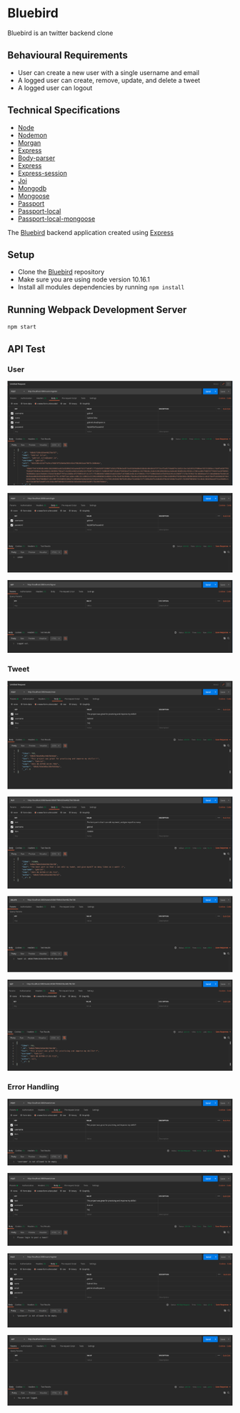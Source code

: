 # Bluebird

Bluebird is an twitter backend clone

## Behavioural Requirements

- User can create a new user with a single username and email
- A logged user can create, remove, update, and delete a tweet
- A logged user can logout

## Technical Specifications

- [Node](https://nodejs.org/en/)
- [Nodemon](https://www.npmjs.com/package/nodemon)
- [Morgan](https://www.npmjs.com/package/morgan)
- [Express](https://expressjs.com/)
- [Body-parser](https://www.npmjs.com/package/body-parser)
- [Express](https://expressjs.com/)
- [Express-session](http://expressjs.com/en/resources/middleware/session.html)
- [Joi](https://www.npmjs.com/package/joi)
- [Mongodb](https://www.mongodb.com/)
- [Mongoose](https://mongoosejs.com/)
- [Passport](http://www.passportjs.org/)
- [Passport-local](https://www.npmjs.com/package/passport-local)
- [Passport-local-mongoose](https://www.npmjs.com/package/passport-local-mongoose)

The [Bluebird](https://github.com/Jgabriel88/blueBird) backend application created using [Express](https://expressjs.com/)

## Setup

- Clone the [Bluebird](https://github.com/Jgabriel88/blueBird) repository
- Make sure you are using node version 10.16.1
- Install all modules dependencies by running `npm install`

## Running Webpack Development Server

```
npm start
```

## API Test

### User

![User Registration](https://github.com/Jgabriel88/blueBird/blob/main/images/userRegistration.png?raw=true)

![User Login](https://github.com/Jgabriel88/blueBird/blob/main/images/login.png?raw=true)

![User Logout](https://github.com/Jgabriel88/blueBird/blob/main/images/logout.png?raw=true)

### Tweet

![New Tweet](https://github.com/Jgabriel88/blueBird/blob/main/images/newTweet.png?raw=true)

![Edit Tweet](https://github.com/Jgabriel88/blueBird/blob/main/images/editTweetIncreaseLike.png?raw=true)

![Delete Tweet](https://github.com/Jgabriel88/blueBird/blob/main/images/deleteTweet.png?raw=true)

![View Tweet](https://github.com/Jgabriel88/blueBird/blob/main/images/viewSpecificTweet.png?raw=true)

### Error Handling

![Create Tweet Without All Mandatory Fields](https://github.com/Jgabriel88/blueBird/blob/main/images/errorMandatoryField.png?raw=true)

![Create Tweet Without Being Logged in](https://github.com/Jgabriel88/blueBird/blob/main/images/errorUserNotLogged.png?raw=true)

![Register User Without All Mandatory Fields](https://github.com/Jgabriel88/blueBird/blob/main/images/errorMandatoryField2.png?raw=true)

![Logout Without Being Logged in ](https://github.com/Jgabriel88/blueBird/blob/main/images/errorLogoutNotLogged.png?raw=true)

